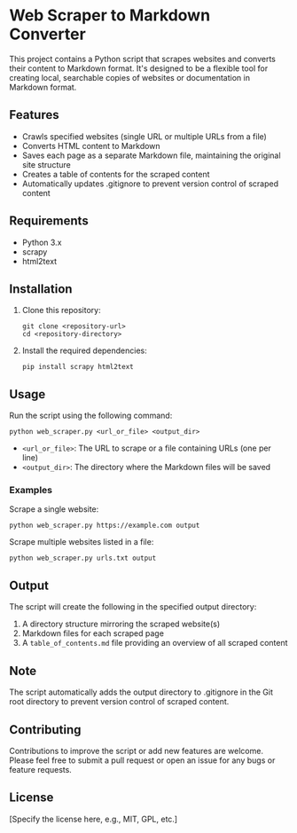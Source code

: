 # Web Scraper to Markdown Converter

This project contains a Python script that scrapes websites and converts their content to Markdown format. It's designed to be a flexible tool for creating local, searchable copies of websites or documentation in Markdown format.

## Features

- Crawls specified websites (single URL or multiple URLs from a file)
- Converts HTML content to Markdown
- Saves each page as a separate Markdown file, maintaining the original site structure
- Creates a table of contents for the scraped content
- Automatically updates .gitignore to prevent version control of scraped content

## Requirements

- Python 3.x
- scrapy
- html2text

## Installation

1. Clone this repository:
   ```
   git clone <repository-url>
   cd <repository-directory>
   ```

2. Install the required dependencies:
   ```
   pip install scrapy html2text
   ```

## Usage

Run the script using the following command:

```
python web_scraper.py <url_or_file> <output_dir>
```

- `<url_or_file>`: The URL to scrape or a file containing URLs (one per line)
- `<output_dir>`: The directory where the Markdown files will be saved

### Examples

Scrape a single website:
```
python web_scraper.py https://example.com output
```

Scrape multiple websites listed in a file:
```
python web_scraper.py urls.txt output
```

## Output

The script will create the following in the specified output directory:

1. A directory structure mirroring the scraped website(s)
2. Markdown files for each scraped page
3. A `table_of_contents.md` file providing an overview of all scraped content

## Note

The script automatically adds the output directory to .gitignore in the Git root directory to prevent version control of scraped content.

## Contributing

Contributions to improve the script or add new features are welcome. Please feel free to submit a pull request or open an issue for any bugs or feature requests.

## License

[Specify the license here, e.g., MIT, GPL, etc.]
